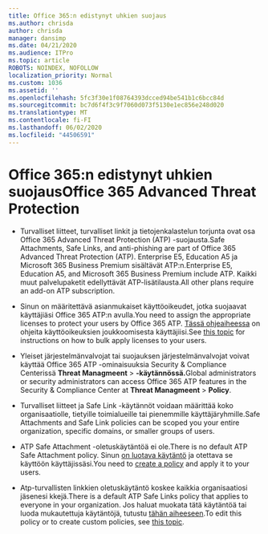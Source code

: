 ```yaml
---
title: Office 365:n edistynyt uhkien suojaus
ms.author: chrisda
author: chrisda
manager: dansimp
ms.date: 04/21/2020
ms.audience: ITPro
ms.topic: article
ROBOTS: NOINDEX, NOFOLLOW
localization_priority: Normal
ms.custom: 1036
ms.assetid: ''
ms.openlocfilehash: 5fc3f30e1f08764393dcced94be541b1c6bcc84d
ms.sourcegitcommit: bc7d6f4f3c9f7060d073f5130e1ec856e248d020
ms.translationtype: MT
ms.contentlocale: fi-FI
ms.lasthandoff: 06/02/2020
ms.locfileid: "44506591"
---
```

# <a name="office-365-advanced-threat-protection"></a><span data-ttu-id="3ebac-102">Office 365:n edistynyt uhkien suojaus</span><span class="sxs-lookup"><span data-stu-id="3ebac-102">Office 365 Advanced Threat Protection</span></span>

- <span data-ttu-id="3ebac-103">Turvalliset liitteet, turvalliset linkit ja tietojenkalastelun torjunta ovat osa Office 365 Advanced Threat Protection (ATP) -suojausta.</span><span class="sxs-lookup"><span data-stu-id="3ebac-103">Safe Attachments, Safe Links, and anti-phishing are part of Office 365 Advanced Threat Protection (ATP).</span></span> <span data-ttu-id="3ebac-104">Enterprise E5, Education A5 ja Microsoft 365 Business Premium sisältävät ATP:n.</span><span class="sxs-lookup"><span data-stu-id="3ebac-104">Enterprise E5, Education A5, and Microsoft 365 Business Premium include ATP.</span></span> <span data-ttu-id="3ebac-105">Kaikki muut palvelupaketit edellyttävät ATP-lisätilausta.</span><span class="sxs-lookup"><span data-stu-id="3ebac-105">All other plans require an add-on ATP subscription.</span></span>

- <span data-ttu-id="3ebac-106">Sinun on määritettävä asianmukaiset käyttöoikeudet, jotka suojaavat käyttäjiäsi Office 365 ATP:n avulla.</span><span class="sxs-lookup"><span data-stu-id="3ebac-106">You need to assign the appropriate licenses to protect your users by Office 365 ATP.</span></span> <span data-ttu-id="3ebac-107">[Tässä ohjeaiheessa](https://docs.microsoft.com/microsoft-365/admin/add-users/add-users) on ohjeita käyttöoikeuksien joukkoomisesta käyttäjiisi.</span><span class="sxs-lookup"><span data-stu-id="3ebac-107">See [this topic](https://docs.microsoft.com/microsoft-365/admin/add-users/add-users) for instructions on how to bulk apply licenses to your users.</span></span>

- <span data-ttu-id="3ebac-108">Yleiset järjestelmänvalvojat tai suojauksen järjestelmänvalvojat voivat käyttää Office 365 ATP -ominaisuuksia Security & Compliance Centerissä **Threat Managmeent** \> **-käytännössä.**</span><span class="sxs-lookup"><span data-stu-id="3ebac-108">Global administrators or security administrators can access Office 365 ATP features in the Security & Compliance Center at **Threat Managmeent** \> **Policy**.</span></span>

- <span data-ttu-id="3ebac-109">Turvalliset liitteet ja Safe Link -käytännöt voidaan määrittää koko organisaatiolle, tietyille toimialueille tai pienemmille käyttäjäryhmille.</span><span class="sxs-lookup"><span data-stu-id="3ebac-109">Safe Attachments and Safe Link policies can be scoped you your entire organization, specific domains, or smaller groups of users.</span></span>

- <span data-ttu-id="3ebac-110">ATP Safe Attachment -oletuskäytäntöä ei ole.</span><span class="sxs-lookup"><span data-stu-id="3ebac-110">There is no default ATP Safe Attachment policy.</span></span> <span data-ttu-id="3ebac-111">Sinun [on luotava käytäntö](https://docs.microsoft.com/microsoft-365/security/office-365-security/set-up-atp-safe-attachments-policies) ja otettava se käyttöön käyttäjissäsi.</span><span class="sxs-lookup"><span data-stu-id="3ebac-111">You need to [create a policy](https://docs.microsoft.com/microsoft-365/security/office-365-security/set-up-atp-safe-attachments-policies) and apply it to your users.</span></span>

- <span data-ttu-id="3ebac-112">Atp-turvallisten linkkien oletuskäytäntö koskee kaikkia organisaatiosi jäsenesi kkejä.</span><span class="sxs-lookup"><span data-stu-id="3ebac-112">There is a default ATP Safe Links policy that applies to everyone in your organization.</span></span> <span data-ttu-id="3ebac-113">Jos haluat muokata tätä käytäntöä tai luoda mukautettuja käytäntöjä, tutustu [tähän aiheeseen](https://docs.microsoft.com/microsoft-365/security/office-365-security/set-up-atp-safe-links-policies).</span><span class="sxs-lookup"><span data-stu-id="3ebac-113">To edit this policy or to create custom policies, see [this topic](https://docs.microsoft.com/microsoft-365/security/office-365-security/set-up-atp-safe-links-policies).</span></span>
